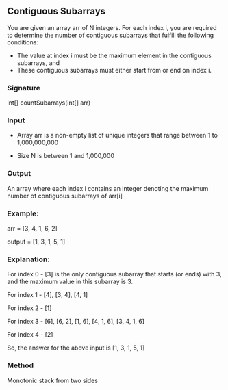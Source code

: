 ## Contiguous Subarrays

You are given an array arr of N integers. For each index i, you are required to determine the number of contiguous subarrays that fulfill the following conditions:

- The value at index i must be the maximum element in the contiguous subarrays, and
- These contiguous subarrays must either start from or end on index i.
### Signature
int[] countSubarrays(int[] arr)

### Input
- Array arr is a non-empty list of unique integers that range between 1 to 1,000,000,000

- Size N is between 1 and 1,000,000

### Output
An array where each index i contains an integer denoting the maximum number of contiguous subarrays of arr[i]


### Example:

arr = [3, 4, 1, 6, 2]

output = [1, 3, 1, 5, 1]

### Explanation:

For index 0 - [3] is the only contiguous subarray that starts (or ends) with 3, and the maximum value in this subarray is 3.

For index 1 - [4], [3, 4], [4, 1]

For index 2 - [1]

For index 3 - [6], [6, 2], [1, 6], [4, 1, 6], [3, 4, 1, 6]

For index 4 - [2]

So, the answer for the above input is [1, 3, 1, 5, 1]

### Method

Monotonic stack from two sides